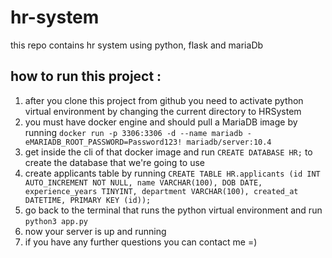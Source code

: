 # hr-system
this repo contains hr system using python, flask and mariaDb

## how to run this project :
1. after you clone this project from github you need to activate python virtual environment by changing the current directory to HRSystem
2. you must have docker engine and should pull a MariaDB image by running `docker run -p 3306:3306 -d --name mariadb -eMARIADB_ROOT_PASSWORD=Password123! mariadb/server:10.4`
3. get inside the cli of that docker image and run `CREATE DATABASE HR;` to create the database that we're going to use
4. create applicants table by running `CREATE TABLE HR.applicants (id INT AUTO_INCREMENT NOT NULL, name VARCHAR(100), DOB DATE, experience_years TINYINT, department VARCHAR(100), created_at DATETIME, PRIMARY KEY (id));`
5. go back to the terminal that runs the python virtual environment and run `python3 app.py`
6. now your server is up and running
7. if you have any further questions you can contact me =)